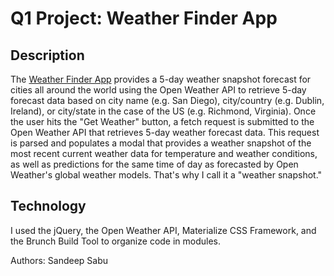 # Q1 Project: Weather Finder App

## Description

The [Weather Finder App](http://weather-finder.surge.sh/#!) provides a 5-day weather snapshot forecast for cities all around the world using the Open Weather API to retrieve 5-day forecast data based on city name (e.g. San Diego), city/country (e.g. Dublin, Ireland), or city/state in the case of the US (e.g. Richmond, Virginia).  Once the user hits the "Get Weather" button, a fetch request is submitted to the Open Weather API that retrieves 5-day weather forecast data.  This request is parsed and populates a modal that provides a weather snapshot of the most recent current weather data for temperature and weather conditions, as well as predictions for the same time of day as forecasted by Open Weather's global weather models.  That's why I call it a "weather snapshot."

## Technology

I used the jQuery, the Open Weather API, Materialize CSS Framework, and the Brunch Build Tool to organize code in modules.  

Authors:  Sandeep Sabu  
